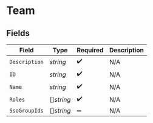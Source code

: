 # Team


## Fields

| Field              | Type               | Required           | Description        |
| ------------------ | ------------------ | ------------------ | ------------------ |
| `Description`      | *string*           | :heavy_check_mark: | N/A                |
| `ID`               | *string*           | :heavy_check_mark: | N/A                |
| `Name`             | *string*           | :heavy_check_mark: | N/A                |
| `Roles`            | []*string*         | :heavy_check_mark: | N/A                |
| `SsoGroupIds`      | []*string*         | :heavy_minus_sign: | N/A                |